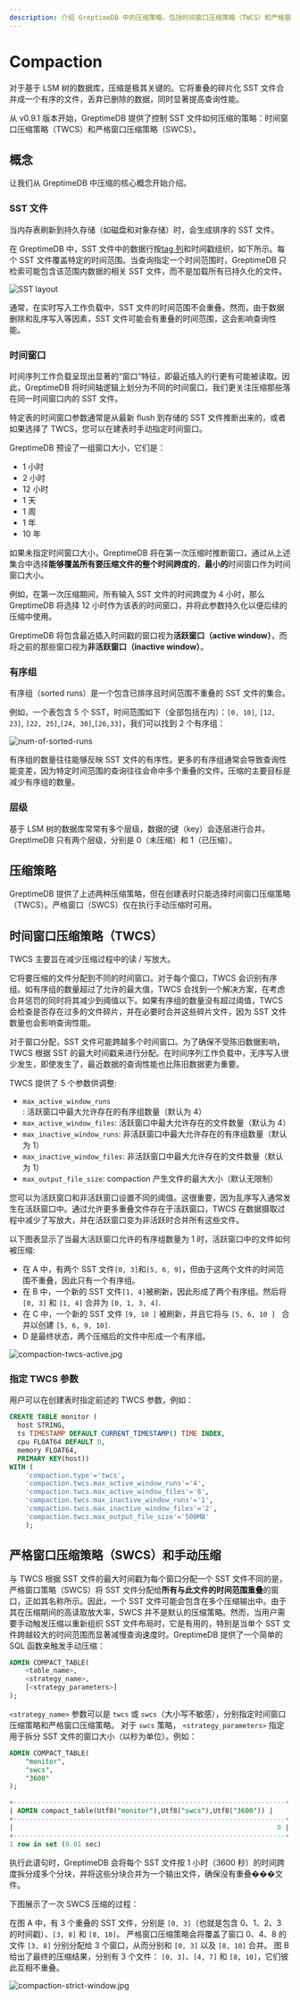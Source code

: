 ```yaml
---
description: 介绍 GreptimeDB 中的压缩策略，包括时间窗口压缩策略（TWCS）和严格窗口压缩策略（SWCS），以及它们的概念、参数和使用示例。
---
```


# Compaction

对于基于 LSM 树的数据库，压缩是极其关键的。它将重叠的碎片化 SST 文件合并成一个有序的文件，丢弃已删除的数据，同时显著提高查询性能。

从 v0.9.1 版本开始，GreptimeDB 提供了控制 SST 文件如何压缩的策略：时间窗口压缩策略（TWCS）和严格窗口压缩策略（SWCS）。

## 概念

让我们从 GreptimeDB 中压缩的核心概念开始介绍。

### SST 文件

当内存表刷新到持久存储（如磁盘和对象存储）时，会生成排序的 SST 文件。

在 GreptimeDB 中，SST 文件中的数据行按[tag 列](/user-guide/concepts/data-model.md)和时间戳组织，如下所示。每个 SST 文件覆盖特定的时间范围。当查询指定一个时间范围时，GreptimeDB 只检索可能包含该范围内数据的相关 SST 文件，而不是加载所有已持久化的文件。

![SST layout](/compaction-sst-file-layout.jpg)

通常，在实时写入工作负载中，SST 文件的时间范围不会重叠。然而，由于数据删除和乱序写入等因素，SST 文件可能会有重叠的时间范围，这会影响查询性能。

### 时间窗口

时间序列工作负载呈现出显著的“窗口”特征，即最近插入的行更有可能被读取。因此，GreptimeDB 将时间轴逻辑上划分为不同的时间窗口，我们更关注压缩那些落在同一时间窗口内的 SST 文件。

特定表的时间窗口参数通常是从最新 flush 到存储的 SST 文件推断出来的，或者如果选择了 TWCS，您可以在建表时手动指定时间窗口。

GreptimeDB 预设了一组窗口大小，它们是：
- 1 小时
- 2 小时
- 12 小时
- 1 天
- 1 周
- 1 年
- 10 年

如果未指定时间窗口大小，GreptimeDB 将在第一次压缩时推断窗口，通过从上述集合中选择**能够覆盖所有要压缩文件的整个时间跨度的**，**最小的**时间窗口作为时间窗口大小。

例如，在第一次压缩期间，所有输入 SST 文件的时间跨度为 4 小时，那么 GreptimeDB 将选择 12 小时作为该表的时间窗口，并将此参数持久化以便后续的压缩中使用。

GreptimeDB 将包含最近插入时间戳的窗口视为**活跃窗口（active window）**，而将之前的那些窗口视为**非活跃窗口（inactive window）**。

### 有序组
有序组（sorted runs）是一个包含已排序且时间范围不重叠的 SST 文件的集合。

例如，一个表包含 5 个 SST，时间范围如下（全部包括在内）：`[0, 10]`, `[12, 23]`, `[22, 25]`,`[24, 30]`,`[26,33]`，我们可以找到 2 个有序组：

![num-of-sorted-runs](/compaction-num-sorted-runs.jpg)


有序组的数量往往能够反映 SST 文件的有序性。更多的有序组通常会导致查询性能变差，因为特定时间范围的查询往往会命中多个重叠的文件。压缩的主要目标是减少有序组的数量。

### 层级

基于 LSM 树的数据库常常有多个层级，数据的键（key）会逐层进行合并。GreptimeDB 只有两个层级，分别是 0（未压缩）和 1（已压缩）。

## 压缩策略

GreptimeDB 提供了上述两种压缩策略，但在创建表时只能选择时间窗口压缩策略（TWCS）。严格窗口（SWCS）仅在执行手动压缩时可用。

## 时间窗口压缩策略（TWCS）

TWCS 主要旨在减少压缩过程中的读 / 写放大。

它将要压缩的文件分配到不同的时间窗口。对于每个窗口，TWCS 会识别有序组。如有序组的数量超过了允许的最大值，TWCS 会找到一个解决方案，在考虑合并惩罚的同时将其减少到阈值以下。如果有序组的数量没有超过阈值，TWCS 会检查是否存在过多的文件碎片，并在必要时合并这些碎片文件，因为 SST 文件数量也会影响查询性能。

对于窗口分配，SST 文件可能跨越多个时间窗口。为了确保不受陈旧数据影响，TWCS 根据 SST 的最大时间戳来进行分配。在时间序列工作负载中，无序写入很少发生，即使发生了，最近数据的查询性能也比陈旧数据更为重要。

TWCS 提供了 5 个参数供调整:
- `max_active_window_runs`: 活跃窗口中最大允许存在的有序组数量（默认为 4）
- `max_active_window_files`: 活跃窗口中最大允许存在的文件数量（默认为 4）
- `max_inactive_window_runs`: 非活跃窗口中最大允许存在的有序组数量（默认为 1）
- `max_inactive_window_files`: 非活跃窗口中最大允许存在的文件数量（默认为 1）
- `max_output_file_size`: compaction 产生文件的最大大小（默认无限制）

您可以为活跃窗口和非活跃窗口设置不同的阈值。这很重要，因为乱序写入通常发生在活跃窗口中。通过允许更多重叠文件存在于活跃窗口，TWCS 在数据摄取过程中减少了写放大，并在活跃窗口变为非活跃时合并所有这些文件。

以下图表显示了当最大活跃窗口允许的有序组数量为 1 时，活跃窗口中的文件如何被压缩:
- 在 A 中，有两个 SST 文件`[0, 3]`和`[5, 6, 9]`，但由于这两个文件的时间范围不重叠，因此只有一个有序组。
- 在 B 中，一个新的 SST 文件`[1, 4]`被刷新，因此形成了两个有序组。然后将 `[0, 3]` 和 `[1, 4]` 合并为 `[0, 1, 3, 4]`.
- 在 C 中，一个新的 SST 文件 ` [9, 10 ] ` 被刷新，并且它将与 `[5, 6, 10 ] ` 合并以创建 `[5, 6, 9, 10]`.
- D 是最终状态，两个压缩后的文件中形成一个有序组。

![compaction-twcs-active.jpg](/compaction-twcs-active.jpg)

### 指定 TWCS 参数
用户可以在创建表时指定前述的 TWCS 参数，例如：

```sql
CREATE TABLE monitor (
  host STRING,
  ts TIMESTAMP DEFAULT CURRENT_TIMESTAMP() TIME INDEX,
  cpu FLOAT64 DEFAULT 0,
  memory FLOAT64,
  PRIMARY KEY(host))
WITH (
    'compaction.type'='twcs', 
    'compaction.twcs.max_active_window_runs'='4', 
    'compaction.twcs.max_active_window_files'='8', 
    'compaction.twcs.max_inactive_window_runs'='1',
    'compaction.twcs.max_inactive_window_files'='2',
    'compaction.twcs.max_output_file_size'='500MB'
    );
```

## 严格窗口压缩策略（SWCS）和手动压缩

与 TWCS 根据 SST 文件的最大时间戳为每个窗口分配一个 SST 文件不同的是，严格窗口策略（SWCS）将 SST 文件分配给**所有与此文件的时间范围重叠**的窗口，正如其名称所示。因此，一个 SST 文件可能会包含在多个压缩输出中。由于其在压缩期间的高读取放大率，SWCS 并不是默认的压缩策略。然而，当用户需要手动触发压缩以重新组织 SST 文件布局时，它是有用的，特别是当单个 SST 文件跨越较大的时间范围而显著减慢查询速度时。GreptimeDB 提供了一个简单的 SQL 函数来触发手动压缩：

```sql
ADMIN COMPACT_TABLE(
    <table_name>, 
    <strategy_name>, 
    [<strategy_parameters>]
);
```

`<strategy_name>` 参数可以是 `twcs` 或 `swcs`（大小写不敏感），分别指定时间窗口压缩策略和严格窗口压缩策略。
对于 `swcs` 策略， `<strategy_parameters>` 指定用于拆分 SST 文件的窗口大小（以秒为单位）。例如：

```sql
ADMIN COMPACT_TABLE(
    "monitor", 
    "swcs", 
    "3600"
);

+--------------------------------------------------------------------+
| ADMIN compact_table(Utf8("monitor"),Utf8("swcs"),Utf8("3600")) |
+--------------------------------------------------------------------+
|                                                                  0 |
+--------------------------------------------------------------------+
1 row in set (0.01 sec)
```

执行此语句时，GreptimeDB 会将每个 SST 文件按 1 小时（3600 秒）的时间跨度拆分成多个分块，并将这些分块合并为一个输出文件，确保没有重叠���文件。

下图展示了一次 SWCS 压缩的过程：

在图 A 中，有 3 个重叠的 SST 文件，分别是 `[0, 3]`（也就是包含 0、1、2、3 的时间戳）、`[3, 8]` 和 `[8, 10]`。
严格窗口压缩策略会将覆盖了窗口 0、4、8 的文件 `[3, 8]` 分别分配给 3 个窗口，从而分别和 `[0, 3]` 以及 `[8, 10]` 合并。
图 B 给出了最终的压缩结果，分别有 3 个文件： `[0, 3]`、`[4, 7]` 和 `[8, 10]`，它们彼此互相不重叠。

![compaction-strict-window.jpg](/compaction-strict-window.jpg)
